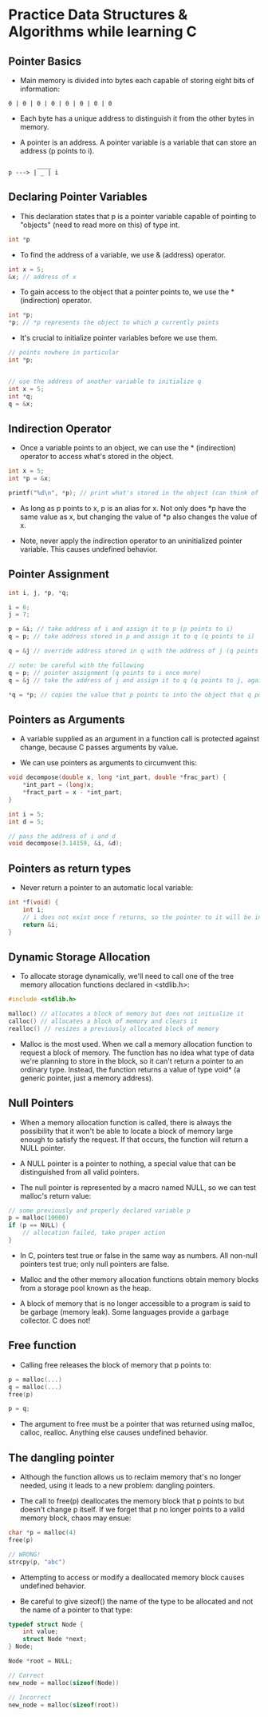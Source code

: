 # Practice Data Structures & Algorithms while learning C

## Pointer Basics

- Main memory is divided into bytes each capable of storing eight bits of information:

```
0 | 0 | 0 | 0 | 0 | 0 | 0 | 0
```
- Each byte has a unique address to distinguish it from the other bytes in memory.

- A pointer is an address. A pointer variable is a variable that can store an address (p points to i).

```
        ____
p ---> | _ | i
```

## Declaring Pointer Variables

- This declaration states that p is a pointer variable capable of pointing to "objects" (need to read more on this) of type int.

```c
int *p
```

- To find the address of a variable, we use & (address) operator. 

```c
int x = 5;
&x; // address of x
```

- To gain access to the object that a pointer points to, we use the * (indirection) operator.

```c
int *p;
*p; // *p represents the object to which p currently points
```

- It's crucial to initialize pointer variables before we use them.

```c
// points nowhere in particular
int *p;


// use the address of another variable to initialize q
int x = 5;
int *q; 
q = &x;
```

## Indirection Operator

- Once a variable points to an object, we can use the * (indirection) operator to access what's stored in the object.

```c
int x = 5;
int *p = &x;

printf("%d\n", *p); // print what's stored in the object (can think of * as the inverse of &)
```

- As long as p points to x, p is an alias for x. Not only does *p have the same value as x, but changing the value of *p also changes the value of x.

- Note, never apply the indirection operator to an uninitialized pointer variable. This causes undefined behavior.

## Pointer Assignment

```c
int i, j, *p, *q;

i = 6;
j = 7;

p = &i; // take address of i and assign it to p (p points to i)
q = p; // take address stored in p and assign it to q (q points to i)

q = &j // override address stored in q with the address of j (q points to j)

// note: be careful with the following
q = p; // pointer assignment (q points to i once more)
q = &j // take the address of j and assign it to q (q points to j, again)

*q = *p; // copies the value that p points to into the object that q points to (the value of both i and j is now 6)
```

## Pointers as Arguments

- A variable supplied as an argument in a function call is protected against change, because C passes arguments by value.

- We can use pointers as arguments to circumvent this:

```c
void decompose(double x, long *int_part, double *frac_part) {
    *int_part = (long)x;
    *fract_part = x - *int_part;
}

int i = 5;
int d = 5;

// pass the address of i and d
void decompose(3.14159, &i, &d);
```

## Pointers as return types

- Never return a pointer to an automatic local variable:

```c
int *f(void) {
    int i;
    // i does not exist once f returns, so the pointer to it will be invalid!
    return &i;
}
```

## Dynamic Storage Allocation

- To allocate storage dynamically, we'll need to call one of the tree memory allocation functions declared in <stdlib.h>:

```c
#include <stdlib.h>

malloc() // allocates a block of memory but does not initialize it
calloc() // allocates a block of memory and clears it
realloc() // resizes a previously allocated block of memory
```

- Malloc is the most used. When we call a memory allocation function to request a block of memory. The function has no idea what type of data we're planning to store in the block, so it can't return a pointer to an ordinary type. Instead, the function returns a value of type void* (a generic pointer, just a memory address).

## Null Pointers

- When a memory allocation function is called, there is always the possibility that it won't be able to locate a block of memory large enough to satisfy the request. If that occurs, the function will return a NULL pointer.

- A NULL pointer is a pointer to nothing, a special value that can be distinguished from all valid pointers.

- The null pointer is represented by a macro named NULL, so we can test malloc's return value:

```c
// some previously and properly declared variable p
p = malloc(10000)
if (p == NULL) {
    // allocation failed, take proper action
}
```

- In C, pointers test true or false in the same way as numbers. All non-null pointers test true; only null pointers are false.

- Malloc and the other memory allocation functions obtain memory blocks from a storage pool known as the heap.

- A block of memory that is no longer accessible to a program is said to be garbage (memory leak). Some languages provide a garbage collector. C does not!

## Free function

- Calling free releases the block of memory that p points to:

```c
p = malloc(...)
q = malloc(...)
free(p)

p = q;
```

- The argument to free must be a pointer that was returned using malloc, calloc, realloc. Anything else causes undefined behavior.

## The dangling pointer

- Although the function allows us to reclaim memory that's no longer needed, using it leads to a new problem: dangling pointers.

- The call to free(p) deallocates the memory block that p points to but doesn't change p itself. If we forget that p no longer points to a valid memory block, chaos may ensue:

```c
char *p = malloc(4)
free(p)

// WRONG!
strcpy(p, "abc")
```

- Attempting to access or modify a deallocated memory block causes undefined behavior.

- Be careful to give sizeof() the name of the type to be allocated and not the name of a pointer to that type:

```c
typedef struct Node {
    int value;
    struct Node *next;
} Node;

Node *root = NULL;

// Correct
new_node = malloc(sizeof(Node))

// Incorrect
new_node = malloc(sizeof(root))
```
